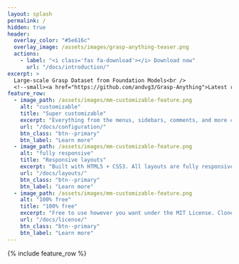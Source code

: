 ```yaml
---
layout: splash
permalink: /
hidden: true
header:
  overlay_color: "#5e616c"
  overlay_image: /assets/images/grasp-anything-teaser.png
  actions:
    - label: "<i class='fas fa-download'></i> Download now"
      url: "/docs/introduction/"
excerpt: >
  Large-scale Grasp Dataset from Foundation Models<br />
  <!--small><a href="https://github.com/andvg3/Grasp-Anything">Latest release (TBD)</a></small-->
feature_row:
  - image_path: /assets/images/mm-customizable-feature.png
    alt: "customizable"
    title: "Super customizable"
    excerpt: "Everything from the menus, sidebars, comments, and more can be configured or set with YAML Front Matter."
    url: "/docs/configuration/"
    btn_class: "btn--primary"
    btn_label: "Learn more"
  - image_path: /assets/images/mm-customizable-feature.png
    alt: "fully responsive"
    title: "Responsive layouts"
    excerpt: "Built with HTML5 + CSS3. All layouts are fully responsive with helpers to augment your content."
    url: "/docs/layouts/"
    btn_class: "btn--primary"
    btn_label: "Learn more"
  - image_path: /assets/images/mm-customizable-feature.png
    alt: "100% free"
    title: "100% free"
    excerpt: "Free to use however you want under the MIT License. Clone it, fork it, customize it... whatever!"
    url: "/docs/license/"
    btn_class: "btn--primary"
    btn_label: "Learn more"     
---
```


{% include feature_row %}